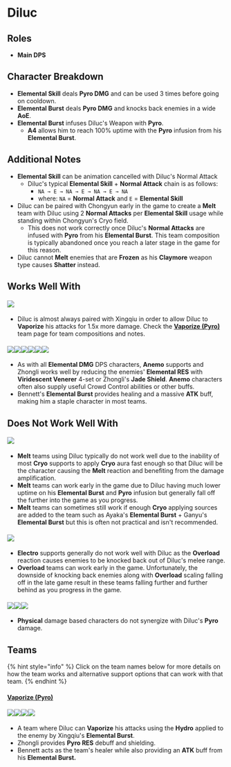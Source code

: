 # Diluc

## Roles

* **Main DPS**

## Character Breakdown

* **Elemental Skill** deals **Pyro DMG** and can be used 3 times before going on cooldown.
* **Elemental Burst** deals **Pyro DMG** and knocks back enemies in a wide **AoE**.
* **Elemental Burst** infuses Diluc's Weapon with **Pyro**.
  * **A4** allows him to reach 100% uptime with the **Pyro** infusion from his **Elemental Burst**.

## **Additional Notes**

* **Elemental Skill** can be animation cancelled with Diluc's Normal Attack
  * Diluc's typical **Elemental Skill** + **Normal Attack** chain is as follows:
    * `NA → E → NA → E → NA → E → NA`
    * where: `NA` = **Normal Attack** and `E` = **Elemental Skill**
* Diluc can be paired with Chongyun early in the game to create a **Melt** team with Diluc using 2 **Normal Attacks** per **Elemental Skill** usage while standing within Chongyun's Cryo field.
  * This does not work correctly once Diluc's **Normal Attacks** are infused with **Pyro** from his **Elemental Burst**. This team composition is typically abandoned once you reach a later stage in the game for this reason.
* Diluc cannot **Melt** enemies that are **Frozen** as his **Claymore** weapon type causes **Shatter** instead.

## Works Well With

#### ![](../../.gitbook/assets/ui\_avataricon\_xingqiu.png)

* Diluc is almost always paired with Xingqiu in order to allow Diluc to **Vaporize** his attacks for 1.5x more damage. Check the [**Vaporize (Pyro)**](../../teams/reverse-vaporize.md) team page for team compositions and notes.

#### ![](../../.gitbook/assets/ui\_avataricon\_kazuha.png)![](../../.gitbook/assets/ui\_avataricon\_sucrose.png)![](../../.gitbook/assets/ui\_avataricon\_venti.png)![](../../.gitbook/assets/ui\_avataricon\_jean.png)![](../../.gitbook/assets/ui\_avataricon\_zhongli.png)![](../../.gitbook/assets/ui\_avataricon\_bennett.png)

* As with all **Elemental DMG** DPS characters, **Anemo** supports and Zhongli works well by reducing the enemies' **Elemental RES** with **Viridescent Venerer** 4-set or Zhongli's **Jade Shield**. **Anemo** characters often also supply useful Crowd Control abilities or other buffs.
* Bennett's **Elemental Burst** provides healing and a massive **ATK** buff, making him a staple character in most teams.

## Does Not Work Well With

#### ![](../../.gitbook/assets/Element\_Cryo.webp)

* **Melt** teams using Diluc typically do not work well due to the inability of most **Cryo** supports to apply **Cryo** aura fast enough so that Diluc will be the character causing the **Melt** reaction and benefiting from the damage amplification.
* **Melt** teams can work early in the game due to Diluc having much lower uptime on his **Elemental Burst** and **Pyro** infusion but generally fall off the further into the game as you progress.
* **Melt** teams can sometimes still work if enough **Cryo** applying sources are added to the team such as Ayaka's **Elemental Burst** + Ganyu's **Elemental Burst** but this is often not practical and isn't recommended.

#### ![](../../.gitbook/assets/Element\_Electro.webp)

* **Electro** supports generally do not work well with Diluc as the **Overload** reaction causes enemies to be knocked back out of Diluc's melee range.
* **Overload** teams can work early in the game. Unfortunately, the downside of knocking back enemies along with **Overload** scaling falling off in the late game result in these teams falling further and further behind as you progress in the game.

#### ![](../../.gitbook/assets/ui\_avataricon\_eula.png)![](../../.gitbook/assets/ui\_avataricon\_razor.png)![](../../.gitbook/assets/ui\_avataricon\_xinyan.png)

* **Physical** damage based characters do not synergize with Diluc's **Pyro** damage.

## Teams

{% hint style="info" %}
Click on the team names below for more details on how the team works and alternative support options that can work with that team.
{% endhint %}

#### [Vaporize (Pyro)](../../teams/reverse-vaporize.md)

#### ![](../../.gitbook/assets/ui\_avataricon\_diluc.png)![](../../.gitbook/assets/ui\_avataricon\_xingqiu.png)![](../../.gitbook/assets/ui\_avataricon\_zhongli.png)![](../../.gitbook/assets/ui\_avataricon\_bennett.png)

* A team where Diluc can **Vaporize** his attacks using the **Hydro** applied to the enemy by Xingqiu's **Elemental Burst**.
* Zhongli provides **Pyro RES** debuff and shielding.
* Bennett acts as the team's healer while also providing an **ATK** buff from his **Elemental Burst.**

